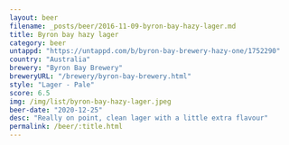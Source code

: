```yaml
---
layout: beer
filename: _posts/beer/2016-11-09-byron-bay-hazy-lager.md
title: Byron bay hazy lager
category: beer
untappd: "https://untappd.com/b/byron-bay-brewery-hazy-one/1752290"
country: "Australia"
brewery: "Byron Bay Brewery"
breweryURL: "/brewery/byron-bay-brewery.html"
style: "Lager - Pale"
score: 6.5
img: /img/list/byron-bay-hazy-lager.jpeg
beer-date: "2020-12-25"
desc: "Really on point, clean lager with a little extra flavour"
permalink: /beer/:title.html
---
```

